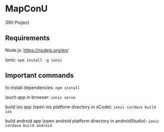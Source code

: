 # MapConU
390 Project

## Requirements
Node.js: https://nodejs.org/en/

Ionic: ```npm install -g ionic```


## Important commands
to install dependencies:
```npm install```

lauch app in browser:
```ionic serve``` 

build ios app (open ios platform directory in xCode):
```ionic cordova build ios``` 

build android app (open android platform directory in androidStudio):
```ionic cordova build android```

<!-- webhook test -->
